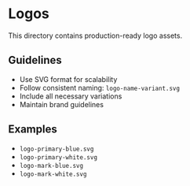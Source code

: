 # Logos

This directory contains production-ready logo assets.

## Guidelines
- Use SVG format for scalability
- Follow consistent naming: `logo-name-variant.svg`
- Include all necessary variations
- Maintain brand guidelines

## Examples
- `logo-primary-blue.svg`
- `logo-primary-white.svg`
- `logo-mark-blue.svg`
- `logo-mark-white.svg`
